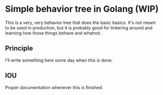 # Simple behavior tree in Golang (WIP)
This is a very, very behavior tree that does the basic basics. It's not meant to be used in production, but it is probably good for tinkering around and learning how those things behave and whatnot.

## Principle
I'll write something here some day when this is done.

## IOU
Proper documentation whenever this is finished.